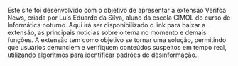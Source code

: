  Este site foi desenvolvido com o objetivo de apresentar a extensão Verifca News,
criada por Luís Eduardo da Silva, aluno da escola CIMOL do curso de Informática noturno. Aqui irá ser disponibilizado o link
para baixar a extensão, as principais noticias sobre o tema no momento e demais funções.
  A extensão tem como objetivo se tornar uma solução, permitindo que usuários
  denunciem e verifiquem conteúdos suspeitos em tempo real, utilizando algoritmos para identificar padrões de desinformação..
